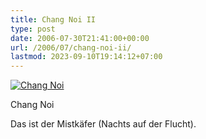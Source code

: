 ```yaml
---
title: Chang Noi II
type: post
date: 2006-07-30T21:41:00+00:00
url: /2006/07/chang-noi-ii/
lastmod: 2023-09-10T19:14:12+07:00
---
```

<div class="flickr">
  <a href="http://www.flickr.com/photos/schreibblogade/201013794/" title="Chang Noi"><img src="//static.flickr.com/72/201013794_fbf7765490.jpg" alt="Chang Noi" /></a></p>

  <p>
    Chang Noi
  </p>
</div>

Das ist der Mistkäfer (Nachts auf der Flucht).
